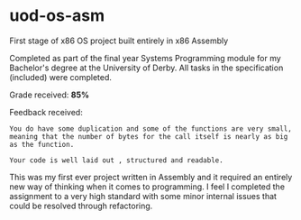 # uod-os-asm
First stage of x86 OS project built entirely in x86 Assembly

Completed as part of the final year Systems Programming module for my Bachelor's degree at the University of Derby.
All tasks in the specification (included) were completed.

Grade received: **85%**

Feedback received: 
```
You do have some duplication and some of the functions are very small, 
meaning that the number of bytes for the call itself is nearly as big as the function.

Your code is well laid out , structured and readable. 
```

This was my first ever project written in Assembly and it required an entirely new way of thinking when it comes to programming.
I feel I completed the assignment to a very high standard with some minor internal issues that could be resolved through refactoring.

